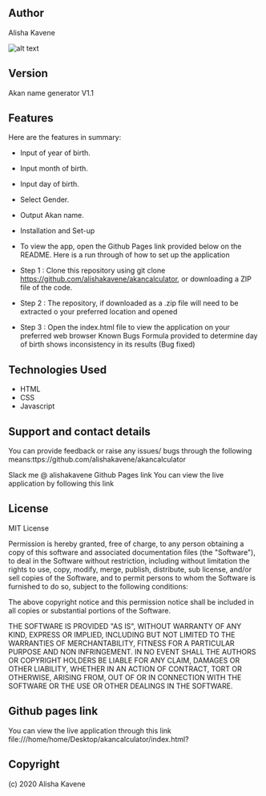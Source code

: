 ## Author

Alisha Kavene

![alt text](https://lh3.googleusercontent.com/b9GXN3frum-snUXX5wh9TOsmhesOUrMkZZHyori_lfAjgfKg70Wcx5EasMCxC3sYkSwV_Ulc19iLsP4yCrLchoho=s750)

## Version

Akan name generator V1.1

## Features

Here are the features in summary:

* Input of year of birth.
* Input month of birth.
* Input day of birth.
* Select Gender.
* Output Akan name.
* Installation and Set-up
* To view the app, open the Github Pages link provided below on the README. Here is a run through of how to set up the application

* Step 1 : Clone this repository using git clone https://github.com/alishakavene/akancalculator, or downloading a ZIP file of the code.
* Step 2 : The repository, if downloaded as a .zip file will need to be extracted o your preferred location and opened
* Step 3 : Open the index.html file to view the application on your preferred web browser
Known Bugs
Formula provided to determine day of birth shows inconsistency in its results (Bug fixed)

## Technologies Used
* HTML
* CSS
* Javascript

## Support and contact details

You can provide feedback or raise any issues/ bugs through the following means:ttps://github.com/alishakavene/akancalculator

Slack me @ alishakavene
Github Pages link
You can view the live application by following this link

## License

MIT License

Permission is hereby granted, free of charge, to any person obtaining a copy of this software and associated documentation files (the "Software"), to deal in the Software without restriction, including without limitation the rights to use, copy, modify, merge, publish, distribute, sub license, and/or sell copies of the Software, and to permit persons to whom the Software is furnished to do so, subject to the following conditions:

The above copyright notice and this permission notice shall be included in all copies or substantial portions of the Software.

THE SOFTWARE IS PROVIDED "AS IS", WITHOUT WARRANTY OF ANY KIND, EXPRESS OR IMPLIED, INCLUDING BUT NOT LIMITED TO THE WARRANTIES OF MERCHANTABILITY, FITNESS FOR A PARTICULAR PURPOSE AND NON INFRINGEMENT. IN NO EVENT SHALL THE AUTHORS OR COPYRIGHT HOLDERS BE LIABLE FOR ANY CLAIM, DAMAGES OR OTHER LIABILITY, WHETHER IN AN ACTION OF CONTRACT, TORT OR OTHERWISE, ARISING FROM, OUT OF OR IN CONNECTION WITH THE SOFTWARE OR THE USE OR OTHER DEALINGS IN THE SOFTWARE.
## Github pages link

You can view the live application through this link  file:///home/home/Desktop/akancalculator/index.html?

## Copyright 

(c) 2020 Alisha Kavene
